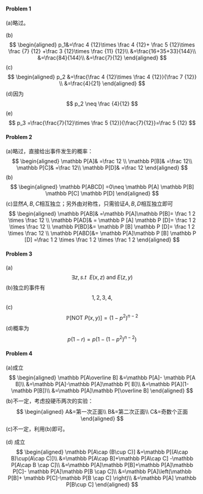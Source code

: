 #### Problem 1

(a)略过。

(b)
$$
\begin{aligned}
p_1&=\frac 4 {12}\times \frac 4 {12}+
\frac 5 {12}\times \frac  {7} {12}
+\frac 3 {12}\times \frac  {11} {12}\\
&=\frac{16+35+33}{144}\\
&=\frac{84}{144}\\
&=\frac{7}{12}
\end{aligned}
$$
(c)
$$
\begin{aligned}
p_2
&=\frac{\frac 4 {12}\times \frac 4 {12}}{\frac 7 {12}} \\
&=\frac{4}{21}
\end{aligned}
$$
(d)因为
$$
p_2 \neq  \frac {4}{12}
$$
(e)
$$
p_3 =\frac{\frac{7}{12}\times \frac 5 {12}}{\frac{7}{12}}=\frac 5 {12}
$$



#### Problem 2

(a)略过，直接给出事件发生的概率：
$$
\begin{aligned}
\mathbb P[A]& =\frac 12 \\
\mathbb P[B]& =\frac 12\\
\mathbb P[C]& =\frac 12\\
\mathbb P[D]& =\frac 12
\end{aligned}
$$
(b)
$$
\begin{aligned}
\mathbb P[ABCD] =0\neq  \mathbb P[A]
 \mathbb P[B] \mathbb P[C] \mathbb P[D]
\end{aligned}
$$
(c)显然$A,B,C$相互独立；另外由对称性，只需验证$A,B,D​$相互独立即可
$$
\begin{aligned}
\mathbb P[AB]& =\mathbb P[A]\mathbb P[B]= \frac 1 2 \times \frac  12 \\
\mathbb P[AD]&
= \mathbb P [A] \mathbb P [D]= \frac 1 2 \times \frac  12 \\
\mathbb P[BD]&= \mathbb P [B] \mathbb P [D]= \frac 1 2 \times \frac  12 \\
\mathbb P[ABD]&= \mathbb P[A]\mathbb P [B] \mathbb P [D]
=\frac 1 2 \times \frac 1 2 \times \frac 1 2
\end{aligned}
$$



#### Problem 3

(a)
$$
\exists z ,s.t\ \ E(x,z) \text{ and } E(z, y)
$$
(b)独立的事件有
$$
1,2,3,4,
$$
(c)
$$
\mathbb P[\text{NOT }P(x,y)]
=(1-p^2)^{n-2}
$$
(d)概率为
$$
p(1-r)=p\left(1- (1-p^2)^{n-2}\right)
$$



#### Problem 4

(a)成立
$$
\begin{aligned}
\mathbb P[A\overline B]
&=\mathbb P[A]- \mathbb P[A B]\\
&=\mathbb P[A]-\mathbb P[A]\mathbb P[ B]\\
&=\mathbb P[A](1-\mathbb P[B])\\
&=\mathbb P[A]\mathbb P[\overline B]
\end{aligned}
$$
(b)不一定，考虑投硬币两次的实验：
$$
\begin{aligned}
A&=第一次正面\\
B&=第二次正面\\
C&=奇数个正面
\end{aligned}
$$
(c)不一定，利用(b)即可。

(d) 成立
$$
\begin{aligned}
\mathbb P[A\cap (B\cup C)]
&=\mathbb P[(A\cap B)\cup(A\cap C)]\\
&=\mathbb P[A\cap B]+\mathbb P[A\cap C]
-\mathbb P[A\cap B \cap C]\\
&=\mathbb P[A]\mathbb P[B]+\mathbb P[A]\mathbb P[C]- \mathbb P[A]\mathbb P[B \cap C]\\
&=\mathbb P[A]\left(\mathbb P[B]+
\mathbb P[C]-\mathbb P[B \cap C] \right)\\
&=\mathbb P[A] \mathbb P[B\cup C]
\end{aligned}
$$
